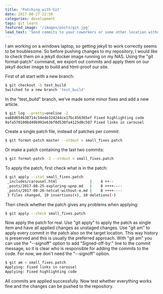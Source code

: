 ```yaml
---
title: 'Patching with Git'
date: 2017-08-27 22:50
categories: development
tags: git learn
featured_image: '/images/posts/git.jpg'
lead_text: 'Send commits to your coworkers or some other location without pushing them to a repository yet'
---
```


I am working on a windows laptop, so getting jekyll to work correctly seems to be troublesome. So before pushing changes to my repository, I would like to check them on a jekyll docker image running on my NAS. Using the "git format-patch" command, we export out commits and apply them on our jekyll docker image to build and html-proof our site.

First of all start with a new branch:

```bash
$ git checkout -b test_build
Switched to a new branch 'test_build'
```

In the "test_build" branch, we've made some minor fixes and add a new article.

```bash
$ git log --pretty=oneline -2
ea88d654638714c54ede324244ce17bc456365ef Fixed highlighting code
9afa570100bd49b992e636f0d530fa4125d8c507 Fixed links in carousel
```

Create a single patch file, instead of patches per commit:

```bash
$ git format-patch master --stdout > small_fixes.patch
```

Or make a patch containing the last two commits:

```bash
$ git format-patch -2 --stdout > small_fixes.patch
```

To apply the patch, first check what is in the patch:

```bash
$ git apply --stat small_fixes.patch
 _includes/carousel.html               |    4 ++--
 _posts/2017-08-25-exploring-upnp.md   |    8 ++++----
 _posts/2017-08-26-netcat-without-e.md |    8 ++++----
 3 files changed, 10 insertions(+), 10 deletions(-)
```

Then check whether the patch gives any problems when applying:

```bash
$ git apply --check small_fixes.patch
```

Now apply the patch for real. Use "git apply" to apply the patch as single item and have all applied changes as unstaged changes. Use "git am" to apply every commit in the patch also on the target location. This way history is preserved and this is usually the preferred approach. With "git am" you can use the "--signoff" option to add "Signed-off-by:" line to the commit message, so it is clear who is responsible for adding the commits to the code. For now, we don't need the "--signoff" option.

```bash
$ git am < small_fixes.patch
Applying: Fixed links in carousel
Applying: Fixed highlighting code
```

All commits are applied successfully. Now test whether everything works fine and the changes can be pushed to the repository.
